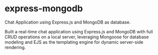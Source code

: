 # express-mongodb
Chat Application using Express.js and MongoDB as database.

Built a real-time chat application using Express.js and MongoDB with full CRUD operations on a local server, leveraging Mongoose for database modeling and EJS as the templating engine for dynamic server-side rendering.
